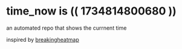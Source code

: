 # time_now is (( 1734814800680 ))

an automated repo that shows the currnent time

inspired by [breakingheatmap](https://github.com/breakingheatmap/breakingheatmap)